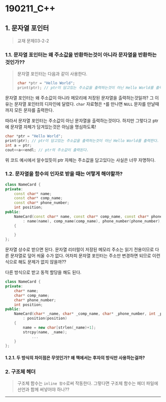 # 190211_C++

## 1. 문자열 포인터

> 교재 문제03-2-2

### 1.1. 문자열 포인터는 왜 주소값을 반환하는것이 아니라 문자열을 반환하는것인가??

> 문자열 포인터는 다음과 같이 사용한다.
>
> ```c
> char *ptr = "Hello World";
> print(ptr); // ptr이 담고있는 주소값을 출력하는것이 아닌 Hello World를 출력한다.
> ```

문자열 포인터는 왜 주소값이 아니라 메모리에 저장된 문자열을 출력하는것일까? 그 이유는 문자열 포인터의 디자인에 달렸다. `char` 자료형은 `*`를 만나면 `NULL` 문자를 만날때까지 모든 문자를 출력한다.

따라서 문자열 포인터는 주소값이 아닌 문자열을 출력하는것이다. 하지만 그렇다고 ptr에 문자열 자체가 담겨있는것은 아님을 명심하도록!

```c
char *ptr = "Hello World";
print(ptr); // ptr이 담고있는 주소값을 출력하는것이 아닌 Hello World를 출력한다.
int a = ptr;
cout<<a<<endl; // ptr의 주소값이 출력된다.
```

위 코드 예시에서 알수있듯이 ptr 자체는 주소값을 담고있다는 사실은 너무 자명하다.



### 1.2. 문자열을 함수의 인자로 받을 때는 어떻게 해야할까?

```c++
class NameCard {
private:
    const char* name;
    const char* comp_name;
    const char* phone_number;
    int position;
public:
    NameCard(const char* name, const char* comp_name, const char* phone_number, int position)
        : name(name), comp_name(comp_name), phone_number(phone_number), position(position)
    {
        
    }
};
```

문자열 상수로 받으면 된다. 문자열 리터럴이 저장된 메모리 주소는 읽기 전용이므로 다른 문자열로 덮어 씌울 수가 없다. 어차피 문자열 포인터는 주소만 변경하면 되므로 이런식으로 해도 문제가 없지 않을까??

다른 방식으로 받고 동적 할당을 해도 된다.

```c++
class NameCard {
private:
    char* name;
    char* comp_name;
    char* phone_number;
    int position;
public:
    NameCard(char* _name, char* _comp_name, char* _phone_number, int _position)
        : position(position)
    {
        name = new char[strlen(_name)+1];
        strcpy(name, _name);
            ...
    }
};
```

#### 1.2.1. 두 방식의 차이점은 무엇인가? 왜 책에서는 후자의 방식만 사용하는걸까?

### 2. 구조체 헤더

> 구조체 함수는 `inline 함수`로써 작동한다. 그렇다면 구조체 함수는 헤더 파일에 선언과 함께 써넣어야 하나??

-------------------------------------------------------

[^1]:https://slidesplayer.org/slide/14988904/